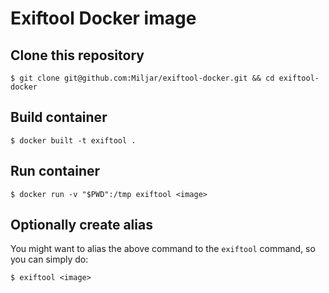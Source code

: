 # Exiftool Docker image

## Clone this repository

```shell
$ git clone git@github.com:Miljar/exiftool-docker.git && cd exiftool-docker
```

## Build container

```shell
$ docker built -t exiftool .
```

## Run container

```shell
$ docker run -v "$PWD":/tmp exiftool <image>
```

## Optionally create alias

You might want to alias the above command to the `exiftool` command, so you can simply do:

```shell
$ exiftool <image>
```
